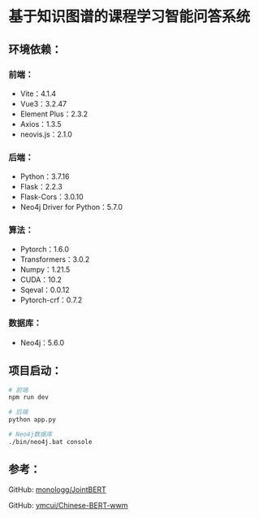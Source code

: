 # 基于知识图谱的课程学习智能问答系统

## 环境依赖：

### 前端：

- Vite：4.1.4
- Vue3：3.2.47
- Element Plus：2.3.2
- Axios：1.3.5
- neovis.js：2.1.0

### 后端：

- Python：3.7.16
- Flask：2.2.3
- Flask-Cors：3.0.10
- Neo4j Driver for Python：5.7.0

### 算法：

- Pytorch：1.6.0
- Transformers：3.0.2
- Numpy：1.21.5
- CUDA：10.2
- Sqeval：0.0.12
- Pytorch-crf：0.7.2

### 数据库：

- Neo4j：5.6.0

## 项目启动：

```bash
# 前端
npm run dev

# 后端
python app.py

# Neo4j数据库
./bin/neo4j.bat console
```

## 参考：

GitHub: [monologg/JointBERT](https://github.com/monologg/JointBERT)

GitHub: [ymcui/Chinese-BERT-wwm](https://github.com/ymcui/Chinese-BERT-wwm)
